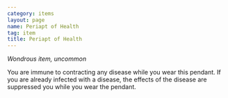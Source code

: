 ```yaml
---
category: items
layout: page
name: Periapt of Health
tag: item
title: Periapt of Health
---
```


_Wondrous item, uncommon_ 

You are immune to contracting any disease while you wear this pendant. If you are already infected with a disease, the effects of the disease are suppressed you while you wear the pendant. 
